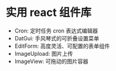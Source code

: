 # 实用 react 组件库

- Cron: 定时任务 cron 表达式编辑器
- DatGui: 手风琴式的可折叠设置菜单
- EditForm: 高度灵活、可配置的表单组件
- ImageUpload: 图片上传
- ImageView: 可拖动的图片容器